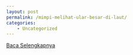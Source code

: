 ```yaml
---
layout: post
permalink: /mimpi-melihat-ular-besar-di-laut/
categories:
    - Uncategorized
---
```


[Baca Selengkapnya](/02)
